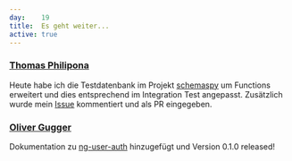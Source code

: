 ```yaml
---
day: 	19
title:	Es geht weiter...
active: true
---
```



### [Thomas Philipona](https://github.com/phil-pona)
Heute habe ich die Testdatenbank im Projekt [schemaspy](https://github.com/drnoa/schemaspy) um Functions erweitert und dies entsprechend im Integration Test angepasst. 
Zusätzlich wurde mein [Issue](https://github.com/openshift/sti-php/issues/73) kommentiert und als PR eingegeben. 

### [Oliver Gugger](https://github.com/guggero)
Dokumentation zu [ng-user-auth](https://github.com/puzzle/ng-user-auth) hinzugefügt und Version 0.1.0 released!
